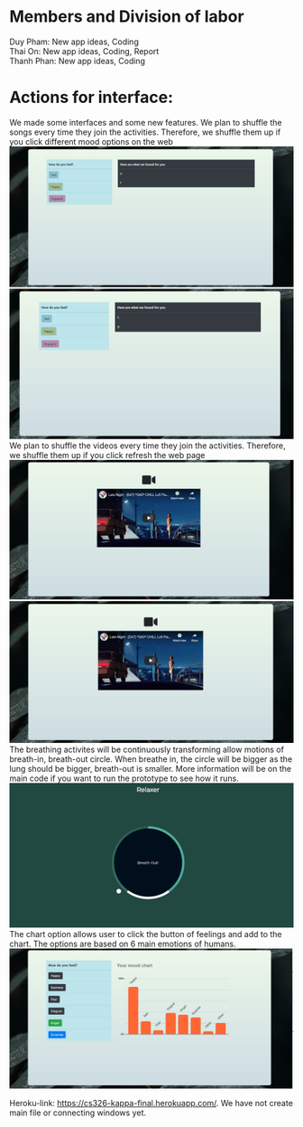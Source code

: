 # Members and Division of labor
Duy Pham: New app ideas, Coding <br>
Thai On: New app ideas, Coding, Report <br>
Thanh Phan: New app ideas, Coding<br>

# Actions for interface:
We made some interfaces and some new features.
We plan to shuffle the songs every time they join the activities. Therefore, we shuffle them up if you click different mood options on the web <br>
![Image of shuffle song](https://github.com/tq-o/cs326-final-kappa/blob/main/docs/m2/shuffle%20songs.JPG)
![Image of shuffle song 2](https://github.com/tq-o/cs326-final-kappa/blob/main/docs/m2/song%202.JPG)
We plan to shuffle the videos every time they join the activities. Therefore, we shuffle them up if you click refresh the web page <br>
![Image of shuffle video](https://github.com/tq-o/cs326-final-kappa/blob/main/docs/m2/video%201.JPG)
![Image of shuffle video 2](https://github.com/tq-o/cs326-final-kappa/blob/main/docs/m2/video%202.JPG)
The breathing activites will be continuously transforming allow motions of breath-in, breath-out circle. When breathe in, the circle will be bigger as the lung should be bigger, breath-out is smaller. More information will be on the main code if you want to run the prototype to see how it runs.<br>
![Image of breathing](https://github.com/tq-o/cs326-final-kappa/blob/main/docs/m2/breath2.JPG)
The chart option allows user to click the button of feelings and add to the chart. The options are based on 6 main emotions of humans.
![Image of mood chart](https://github.com/tq-o/cs326-final-kappa/blob/main/docs/m2/mood_chart.JPG)

Heroku-link: https://cs326-kappa-final.herokuapp.com/. We have not create main file or connecting windows yet.
